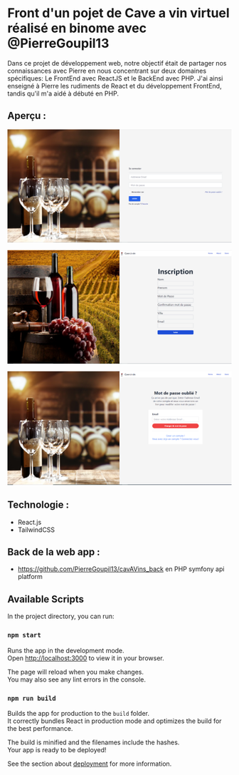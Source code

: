 # Front d'un pojet de Cave a vin virtuel réalisé en binome avec @PierreGoupil13
Dans ce projet de développement web, notre objectif était de partager nos connaissances avec Pierre en nous concentrant sur deux domaines spécifiques:
Le FrontEnd avec ReactJS et le BackEnd avec PHP.
J'ai ainsi enseigné à Pierre les rudiments de React et du développement FrontEnd, tandis qu'il m'a aidé à débuté en PHP.

## Aperçu : 

![Page d'acceuil](./assetsReadMe/pageAcceuil.PNG)

![Page register](./assetsReadMe/pageInscription.PNG)

![Page password](./assetsReadMe/pagePwd.PNG)

## Technologie :

- React.js
- TailwindCSS

## Back de la web app :

- https://github.com/PierreGoupil13/cavAVins_back en PHP symfony api platform

## Available Scripts

In the project directory, you can run:

### `npm start`

Runs the app in the development mode.\
Open [http://localhost:3000](http://localhost:3000) to view it in your browser.

The page will reload when you make changes.\
You may also see any lint errors in the console.

### `npm run build`

Builds the app for production to the `build` folder.\
It correctly bundles React in production mode and optimizes the build for the best performance.

The build is minified and the filenames include the hashes.\
Your app is ready to be deployed!

See the section about [deployment](https://facebook.github.io/create-react-app/docs/deployment) for more information.


